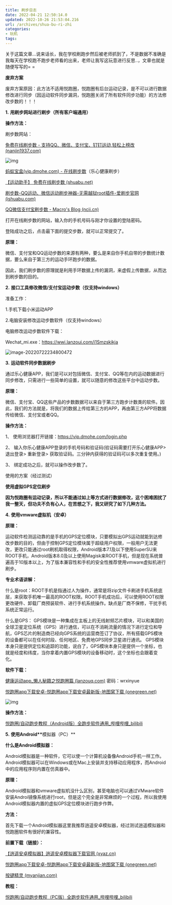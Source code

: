 ```yaml
---
title: 刷步日志
date: 2022-04-21 12:50:14.0
updated: 2022-10-26 21:53:04.216
url: /archives/shua-bu-ri-zhi
categories: 
- 玩机
tags: 
---
```


<p>关于这篇文章...说来话长，我在学校刷跑步然后被老师抓到了，不是数据不准确是我每天在学校跑不跑步老师看的出来，老师让我写这玩意进行反思..，文章也就是随便写写的= =</p>
<p><strong>废弃方案</strong></p>
<p>废弃方案原因：此方法不适用悦跑圈，悦跑圈有后台运动记录，是不可以进行数据修改进行同步（因运动软件同步漏洞，悦跑圈关闭了所有软件同步功能）的方法修改步数的！！！</p>
<p><strong>1.</strong>   <strong>用刷步网站进行刷步（所有客户端通用）</strong></p>
<p><strong>操作方法：</strong> </p>
<p>刷步数网站：</p>
<p><a href="https://run.nanjin1937.com/">免费在线刷步数 - 支持QQ、微信、支付宝、钉钉运动,轻松上榜改 (nanjin1937.com)</a></p>
<p><img src="https://cdn.jsdelivr.net/gh/WRXinYue/PictureCDN/img/clip_image002.jpg" alt="img" /></p>
<p><a href="https://vip.dmohe.com/login.php">蚂蚁宝盒(vip.dmohe.com) - 在线刷步数</a>（乐心健康刷步）</p>
<p><a href="https://yd.shuabu.net/">【运动助手】 免费在线刷步数 (shuabu.net)</a></p>
<p><a href="http://www.ishuabu.com/">刷步数-QQ运动、微信运动刷步神器-无需越狱root插件-爱刷步官网 (ishuabu.com)</a></p>
<p><a href="https://s.ncii.cn/">QQ微信支付宝刷步数 - Macro's Blog (ncii.cn)</a></p>
<p>打开在线刷步数的网站，输入你的手机号码与刚才你设置的登陆密码。</p>
<p>登陆成功之后，点击最下面的提交步数，就可以正常提交了。</p>
<p><strong>原理：</strong></p>
<p>微信、支付宝和QQ运动步数的来源有两种，要么是来自你手机自带的步数统计数据，要么来自于第三方的运动手环跑步的数据。</p>
<p>因此，我们刷步数的原理就是利用手环数据上传的漏洞，来虚假上传数据，从而达到刷步数的目的。</p>
<p><strong>
</strong></p>
<p><strong>2.</strong>   <strong>接口工具修改微信/支付宝运动步数（仅支持windows）</strong></p>
<p>准备工作：</p>
<p>1.手机下载小米运动APP</p>
<p>2.电脑安装修改运动步数软件（仅支持windows）</p>
<p>电脑修改运动步数软件下载：</p>
<p>Wechat_mi.exe：<a href="https://wwi.lanzoui.com/i1Smzskikja">https://wwi.lanzoui.com/i1Smzskikja</a></p>
<p><img src="https://cdn.jsdelivr.net/gh/WRXinYue/PictureCDN/img/image-20220722234800472.png" alt="image-20220722234800472" /></p>
<p><strong>3.</strong>   <strong>运动软件同步数据刷步</strong></p>
<p>通过乐心健康APP，我们是可以对包括微信、支付宝、QQ等在内的运动数据进行同步修改，只需进行一些简单的设置，就可以随意的修改这些平台中运动步数。</p>
<p><strong>原理：</strong></p>
<p>微信、支付宝、QQ这些产品的步数数据可以来自于第三方跑步计数类的软件。因此，我们的方法就是，将我们的数据上传给第三方的APP，再由第三方APP将数据传给微信、支付宝或者QQ。</p>
<p><strong>操作方法：</strong></p>
<p>1、 使用浏览器打开链接：<a href="https://vip.dmohe.com/login.php">https://vip.dmohe.com/login.php</a></p>
<p>2、 输入你乐心健康APP登录的手机号码和验证码(验证码需要打开乐心健康APP&gt; 退出登录&gt; 重新登录&gt; 获取验证码。三分钟内获得的验证码可以多次重复使用。)</p>
<p>3、 绑定成功之后，就可以操作改步数了。</p>
<p>使用的方案（经过测试）</p>
<p><strong>使用虚拟GPS定位刷步</strong></p>
<p><strong>因为悦跑圈有运动记录，所以不能通过如上等方式进行数据修改，这个困难困扰了我一整天，但功夫不负有心人，在苦想之下，我又研究了如下几种方法。</strong></p>
<p><strong>4.</strong>   <strong>使用vmware虚拟机（安卓）</strong></p>
<p><strong>原理：</strong></p>
<p>运动软件检测运动靠的是手机的GPS定位模块，只要模拟出GPS运动就能到达修改步数的目的，但由于控制GPS定位模块属于超级用户权限，一般用户无法更改，更改只能通过root刷机取得权限，Android版本7.1及以下使用SuperSU来ROOT手机，Android版本8.0及以上使用Magisk来ROOT手机，但是现在系统普遍高于10版本以上，为了版本兼容性和手机的安全性推荐使用vmware虚拟机进行刷步。 </p>
<p><strong>专业术语讲解：</strong></p>
<p>什么是root：ROOT手机是指通过人为操作，通常是将zip文件卡刷进手机系统底层，来获取手机唯一最高的ROOT权限。ROOT手机成功后，可以使用ROOT权限更改硬件、卸载厂商预装软件、进行手机系统操作。缺点是厂商不保修，干扰手机系统正常运行。</p>
<p>什么是GPS： GPS模块是一种集成在主板上的无线射频芯片模块，可以和美国的全球卫星定位系统（GPS）进行通信，可以在不消耗流量的情况下进行定位和导航，GPS芯片的制造商已经向GPS系统的运营商签订了协议，所有搭载GPS模块的设备都可以在任何时段、任何地区、免费地GPS同步卫星进行通讯。
GPS模块本身只是提供定位和追踪的功能，说白了，GPS模块本身只是提供一个坐标，也就是经度和纬度，当你拿着内置GPS模块的设备移动时，这个坐标也会跟着变化。</p>
<p><strong>软件下载：</strong></p>
<p><a href="https://wrxinyue.lanzouq.com/b02v0dnxi">健康运动app_懒人秘籍之悦跑圈篇 (lanzouq.com)</a>  密码：wrxinyue</p>
<p><a href="http://www.onegreen.net/app/114897.html">悦跑圈app下载安卓-悦跑圈app下载安卓最新版-地图窝下载 (onegreen.net)</a></p>
<p><img src="https://cdn.jsdelivr.net/gh/WRXinYue/PictureCDN/img/clip_image006.jpg" alt="img" /></p>
<p><strong>操作方法：</strong></p>
<p><a href="https://www.bilibili.com/video/BV1ir4y1H7r1/">悦跑圈/自动跑步教程（Android版）全跑步软件通用_哔哩哔哩_bilibili</a> </p>
<p><strong>
</strong></p>
<p><strong>5.</strong>   <strong>使用Android**</strong>模拟器（PC）**</p>
<p><strong>什么是Android模拟器：</strong></p>
<p>Android模拟器是一种软件，它可以使一个计算机设备像Android手机一样工作。Android模拟器可以在Windows或在Mac上安装并支持移动应用程序，而Android中的应用程序则内置在仿真器中。</p>
<p><strong>原理：</strong></p>
<p>Android模拟器和vmware虚拟机没什么区别，甚至电脑也可以通过VMware软件安装Androi镜像系统进行root，但是这个完全是非常麻烦的一个过程，所以我使用Android模拟器内置的虚拟GPS定位模块进行跑步作弊。</p>
<p><strong>方法：</strong></p>
<p>首先下载一个Android模拟器这里我推荐逍遥安卓模拟器，经过测试逍遥模拟器和悦跑圈软件有很好的兼容性。</p>
<p><strong>前置下载（链接）：</strong></p>
<p><a href="https://www.xyaz.cn/">【逍遥安卓模拟器】逍遥安卓模拟器下载官网 (xyaz.cn)</a></p>
<p><a href="http://www.onegreen.net/app/114897.html">悦跑圈app下载安卓-悦跑圈app下载安卓最新版-地图窝下载 (onegreen.net)</a></p>
<p><a href="http://download.myanjian.com/">按键精灵 (myanjian.com)</a></p>
<p><strong>教程：</strong></p>
<p><a href="https://www.bilibili.com/video/BV1WY4y1v7wM/">悦跑圈/自动跑步教程（PC版）全跑步软件通用_哔哩哔哩_bilibili</a></p>